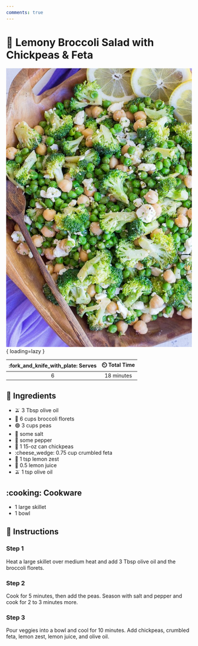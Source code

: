 ```yaml
---
comments: true
---
```

# :broccoli: Lemony Broccoli Salad with Chickpeas & Feta

![Lemony Broccoli Salad with Chickpeas & Feta][1]{ loading=lazy }

| :fork_and_knife_with_plate: Serves | :timer_clock: Total Time |
|:----------------------------------:|:-----------------------: |
| 6 | 18 minutes |

## :salt: Ingredients

- :olive: 3 Tbsp olive oil
- :broccoli: 6 cups broccoli florets
- :green_circle: 3 cups peas
- :salt: some salt
- :salt: some pepper
- :falafel: 1 15-oz can chickpeas
- :cheese_wedge: 0.75 cup crumbled feta
- :lemon: 1 tsp lemon zest
- :lemon: 0.5 lemon juice
- :olive: 1 tsp olive oil

## :cooking: Cookware

- 1 large skillet
- 1 bowl

## :pencil: Instructions

### Step 1

Heat a large skillet over medium heat and add 3 Tbsp olive oil and the broccoli florets.

### Step 2

Cook for 5 minutes, then add the peas. Season with salt and pepper and cook for 2 to 3 minutes more.

### Step 3

Pour veggies into a bowl and cool for 10 minutes. Add chickpeas, crumbled feta, lemon zest, lemon juice, and olive oil.

[1]: <../assets/images/lemony-broccoli-salad-with-chickpeas-&-feta.jpg>
